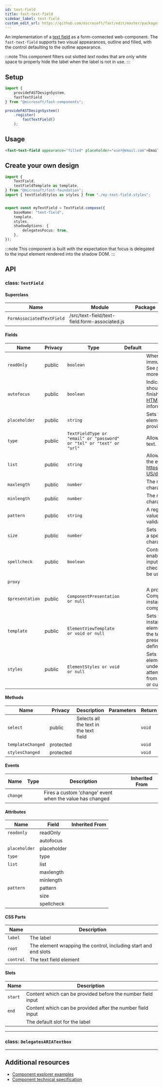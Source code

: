 ```yaml
---
id: text-field
title: fast-text-field
sidebar_label: text-field
custom_edit_url: https://github.com/microsoft/fast/edit/master/packages/web-components/fast-foundation/src/text-field/README.md
---
```


An implementation of a [text field](https://developer.mozilla.org/en-US/docs/Web/HTML/Element/Input/text) as a form-connected web-component. The `fast-text-field` supports two visual appearances, outline and filled, with the control defaulting to the outline appearance.

:::note
This component filters out slotted _text_ nodes that are only white space to properly hide the label when the label is not in use.
:::

## Setup

```ts
import {
    provideFASTDesignSystem,
    fastTextField
} from "@microsoft/fast-components";

provideFASTDesignSystem()
    .register(
        fastTextField()
    );
```

## Usage

```html live
<fast-text-field appearance="filled" placeholder="user@email.com">Email</fast-text-field>
```

## Create your own design

```ts
import {
    TextField,
    textFieldTemplate as template,
} from "@microsoft/fast-foundation";
import { textFieldStyles as styles } from "./my-text-field.styles";


export const myTextField = TextField.compose({
    baseName: "text-field",
    template,
    styles,
    shadowOptions: {
        delegatesFocus: true,
    },
});
```

:::note
This component is built with the expectation that focus is delegated to the input element rendered into the shadow DOM.
:::

## API



### class: `TextField`

#### Superclass

| Name                      | Module                                        | Package |
| ------------------------- | --------------------------------------------- | ------- |
| `FormAssociatedTextField` | /src/text-field/text-field.form-associated.js |         |

#### Fields

| Name            | Privacy | Type                                                                 | Default | Description                                                                                                                                                                                                                 | Inherited From          |
| --------------- | ------- | -------------------------------------------------------------------- | ------- | --------------------------------------------------------------------------------------------------------------------------------------------------------------------------------------------------------------------------- | ----------------------- |
| `readOnly`      | public  | `boolean`                                                            |         | When true, the control will be immutable by user interaction. See [readonly HTML attribute](https://developer.mozilla.org/en-US/docs/Web/HTML/Attributes/readonly) for more information.                                 |                         |
| `autofocus`     | public  | `boolean`                                                            |         | Indicates that this element should get focus after the page finishes loading. See [autofocus HTML attribute](https://developer.mozilla.org/en-US/docs/Web/HTML/Element/input#htmlattrdefautofocus) for more information. |                         |
| `placeholder`   | public  | `string`                                                             |         | Sets the placeholder value of the element, generally used to provide a hint to the user.                                                                                                                                    |                         |
| `type`          | public  | `TextFieldType or "email" or "password" or "tel" or "text" or "url"` |         | Allows setting a type or mode of text.                                                                                                                                                                                      |                         |
| `list`          | public  | `string`                                                             |         | Allows associating a [datalist](https://developer.mozilla.org/en-US/docs/Web/HTML/Element/datalist) to the element by {@link https://developer.mozilla.org/en-US/docs/Web/API/Element/id}.                              |                         |
| `maxlength`     | public  | `number`                                                             |         | The maximum number of characters a user can enter.                                                                                                                                                                          |                         |
| `minlength`     | public  | `number`                                                             |         | The minimum number of characters a user can enter.                                                                                                                                                                          |                         |
| `pattern`       | public  | `string`                                                             |         | A regular expression that the value must match to pass validation.                                                                                                                                                          |                         |
| `size`          | public  | `number`                                                             |         | Sets the width of the element to a specified number of characters.                                                                                                                                                          |                         |
| `spellcheck`    | public  | `boolean`                                                            |         | Controls whether or not to enable spell checking for the input field, or if the default spell checking configuration should be used.                                                                                        |                         |
| `proxy`         |         |                                                                      |         |                                                                                                                                                                                                                             | FormAssociatedTextField |
| `$presentation` | public  | `ComponentPresentation or null`                                      |         | A property which resolves the ComponentPresentation instance for the current component.                                                                                                                                     | FoundationElement       |
| `template`      | public  | `ElementViewTemplate or void or null`                                |         | Sets the template of the element instance. When undefined, the element will attempt to resolve the template from the associated presentation or custom element definition.                                                  | FoundationElement       |
| `styles`        | public  | `ElementStyles or void or null`                                      |         | Sets the default styles for the element instance. When undefined, the element will attempt to resolve default styles from the associated presentation or custom element definition.                                         | FoundationElement       |

#### Methods

| Name              | Privacy   | Description                            | Parameters | Return | Inherited From    |
| ----------------- | --------- | -------------------------------------- | ---------- | ------ | ----------------- |
| `select`          | public    | Selects all the text in the text field |            | `void` |                   |
| `templateChanged` | protected |                                        |            | `void` | FoundationElement |
| `stylesChanged`   | protected |                                        |            | `void` | FoundationElement |

#### Events

| Name     | Type | Description                                              | Inherited From |
| -------- | ---- | -------------------------------------------------------- | -------------- |
| `change` |      | Fires a custom 'change' event when the value has changed |                |

#### Attributes

| Name          | Field       | Inherited From |
| ------------- | ----------- | -------------- |
| `readonly`    | readOnly    |                |
|               | autofocus   |                |
| `placeholder` | placeholder |                |
| `type`        | type        |                |
| `list`        | list        |                |
|               | maxlength   |                |
|               | minlength   |                |
| `pattern`     | pattern     |                |
|               | size        |                |
|               | spellcheck  |                |

#### CSS Parts

| Name      | Description                                                     |
| --------- | --------------------------------------------------------------- |
| `label`   | The label                                                       |
| `root`    | The element wrapping the control, including start and end slots |
| `control` | The text field element                                          |

#### Slots

| Name    | Description                                                 |
| ------- | ----------------------------------------------------------- |
| `start` | Content which can be provided before the number field input |
| `end`   | Content which can be provided after the number field input  |
|         | The default slot for the label                              |

<hr/>

### class: `DelegatesARIATextbox`

<hr/>


## Additional resources

* [Component explorer examples](https://explore.fast.design/components/fast-text-field)
* [Component technical specification](https://github.com/microsoft/fast/blob/master/packages/web-components/fast-foundation/src/text-field/text-field.spec.md)